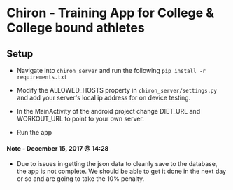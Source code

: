 # Chiron - Training App for College & College bound athletes

## Setup
- Navigate into `chiron_server` and run the following
    `pip install -r requirements.txt`

- Modify the ALLOWED_HOSTS property in ```chiron_server/settings.py``` and
    add your server's local ip address for on device testing.

- In the MainActivity of the android project change DIET_URL and WORKOUT_URL to
    point to your own server.

- Run the app

#### Note - December 15, 2017 @ 14:28

 - Due to issues in getting the json data to cleanly save to the database, the app is not complete. We should be able to get it done in the next day or so and are going to take the 10% penalty.
